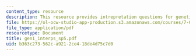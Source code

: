 ```yaml
---
content_type: resource
description: This resource provides intrepretation questions for genetics day 1.
file: https://ol-ocw-studio-app-production.s3.amazonaws.com/courses/7-02-experimental-biology-communication-spring-2005/b363c273562ca9212ce418de4d75c7d0_gen1_interps_sp5.pdf
file_type: application/pdf
resourcetype: Document
title: gen1_interps_sp5.pdf
uid: b363c273-562c-a921-2ce4-18de4d75c7d0
---
```

